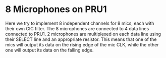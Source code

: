 # 8 Microphones on PRU1

Here we try to implement 8 independent channels for 8 mics, each with their own CIC filter. The 8 microphones are connected to 4 data lines connected to PRU1. 2 microphones are multiplexed on each data line using their SELECT line and an appropriate resistor. This means that one of the mics will output its data on the rising edge of the mic CLK, while the other one will output its data on the falling edge.